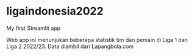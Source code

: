 # ligaindonesia2022
My first Streamlit app

Web app ini menunjukan beberapa statistik tim dan pemain di Liga 1 dan Liga 2 2022/23.
Data diambil dari Lapangbola.com

